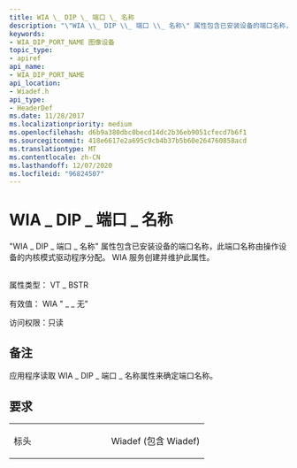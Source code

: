 ```yaml
---
title: WIA \_ DIP \_ 端口 \_ 名称
description: "\"WIA \\_ DIP \\_ 端口 \\_ 名称\" 属性包含已安装设备的端口名称，此端口名称由操作设备的内核模式驱动程序分配。 WIA 服务创建并维护此属性。"
keywords:
- WIA_DIP_PORT_NAME 图像设备
topic_type:
- apiref
api_name:
- WIA_DIP_PORT_NAME
api_location:
- Wiadef.h
api_type:
- HeaderDef
ms.date: 11/28/2017
ms.localizationpriority: medium
ms.openlocfilehash: d6b9a380dbc0becd14dc2b36eb9051cfecd7b6f1
ms.sourcegitcommit: 418e6617e2a695c9cb4b37b5b60e264760858acd
ms.translationtype: MT
ms.contentlocale: zh-CN
ms.lasthandoff: 12/07/2020
ms.locfileid: "96824507"
---
```

# <a name="wia_dip_port_name"></a>WIA \_ DIP \_ 端口 \_ 名称


"WIA \_ DIP \_ 端口 \_ 名称" 属性包含已安装设备的端口名称，此端口名称由操作设备的内核模式驱动程序分配。 WIA 服务创建并维护此属性。

## <span id="ddk_wia_dip_port_name_si"></span><span id="DDK_WIA_DIP_PORT_NAME_SI"></span>


属性类型： VT \_ BSTR

有效值： WIA " \_ \_ 无"

访问权限：只读

<a name="remarks"></a>备注
-------

应用程序读取 WIA \_ DIP \_ 端口 \_ 名称属性来确定端口名称。

<a name="requirements"></a>要求
------------

<table>
<colgroup>
<col width="50%" />
<col width="50%" />
</colgroup>
<tbody>
<tr class="odd">
<td><p>标头</p></td>
<td>Wiadef (包含 Wiadef) </td>
</tr>
</tbody>
</table>

 

 





